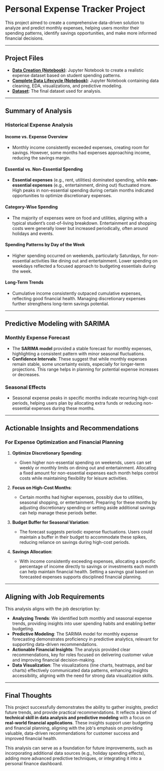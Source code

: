 # Personal Expense Tracker Project

This project aimed to create a comprehensive data-driven solution to analyze and predict monthly expenses, helping users monitor their spending patterns, identify savings opportunities, and make more informed financial decisions.

---
## Project Files

- **[Data Creation (Notebook)](./Data_Creation.ipynb)**: Jupyter Notebook to create a realistic expense dataset based on student spending patterns.
- **[Complete Data Lifecycle (Notebook)](./Complete_Data_Lifecycle.ipynb)**: Jupyter Notebook containing data cleaning, EDA, visualizations, and predictive modeling.
- **[Dataset](./income_and_utilities_expense_tracker.csv)**: The final dataset used for analysis.

---
## Summary of Analysis

### Historical Expense Analysis

#### Income vs. Expense Overview
- Monthly income consistently exceeded expenses, creating room for savings. However, some months had expenses approaching income, reducing the savings margin.

#### Essential vs. Non-Essential Spending
- **Essential expenses** (e.g., rent, utilities) dominated spending, while **non-essential expenses** (e.g., entertainment, dining out) fluctuated more. High peaks in non-essential spending during certain months indicated opportunities to optimize discretionary expenses.

#### Category-Wise Spending
- The majority of expenses were on food and utilities, aligning with a typical student’s cost-of-living breakdown. Entertainment and shopping costs were generally lower but increased periodically, often around holidays and events.

#### Spending Patterns by Day of the Week
- Higher spending occurred on weekends, particularly Saturdays, for non-essential activities like dining out and entertainment. Lower spending on weekdays reflected a focused approach to budgeting essentials during the week.

#### Long-Term Trends
- Cumulative income consistently outpaced cumulative expenses, reflecting good financial health. Managing discretionary expenses further strengthens long-term savings potential.

---

## Predictive Modeling with SARIMA

### Monthly Expense Forecast
- The **SARIMA model** provided a stable forecast for monthly expenses, highlighting a consistent pattern with minor seasonal fluctuations.
- **Confidence Intervals**: These suggest that while monthly expenses remain stable, some uncertainty exists, especially for longer-term projections. This range helps in planning for potential expense increases or decreases.

### Seasonal Effects
- Seasonal expense peaks in specific months indicate recurring high-cost periods, helping users plan by allocating extra funds or reducing non-essential expenses during these months.

---

## Actionable Insights and Recommendations

### For Expense Optimization and Financial Planning

1. **Optimize Discretionary Spending**:
   - Given higher non-essential spending on weekends, users can set weekly or monthly limits on dining out and entertainment. Allocating a fixed amount for non-essential expenses each month helps control costs while maintaining flexibility for leisure activities.

2. **Focus on High-Cost Months**:
   - Certain months had higher expenses, possibly due to utilities, seasonal shopping, or entertainment. Preparing for these months by adjusting discretionary spending or setting aside additional savings can help manage these periods better.

3. **Budget Buffer for Seasonal Variation**:
   - The forecast suggests periodic expense fluctuations. Users could maintain a buffer in their budget to accommodate these spikes, reducing reliance on savings during high-cost periods.

4. **Savings Allocation**:
   - With income consistently exceeding expenses, allocating a specific percentage of income directly to savings or investments each month can help maintain financial health. Setting a savings goal based on forecasted expenses supports disciplined financial planning.

---

## Aligning with Job Requirements

This analysis aligns with the job description by:

- **Analyzing Trends**: We identified both monthly and seasonal expense trends, providing insights into user spending habits and enabling better budgeting.
- **Predictive Modeling**: The SARIMA model for monthly expense forecasting demonstrates proficiency in predictive analytics, relevant for supporting data-driven recommendations.
- **Actionable Financial Insights**: The analysis provided clear recommendations, key for roles focused on delivering customer value and improving financial decision-making.
- **Data Visualization**: The visualizations (line charts, heatmaps, and bar charts) effectively communicated data patterns, enhancing insights accessibility, aligning with the need for strong data visualization skills.

---

## Final Thoughts

This project successfully demonstrates the ability to gather insights, predict future trends, and provide practical recommendations. It reflects a blend of **technical skill in data analysis and predictive modeling** with a focus on **real-world financial applications**. These insights support user budgeting and financial planning, aligning with the job's emphasis on providing valuable, data-driven recommendations for customer success and improved financial health.

This analysis can serve as a foundation for future improvements, such as incorporating additional data sources (e.g., holiday spending effects), adding more advanced predictive techniques, or integrating it into a personal finance dashboard.
